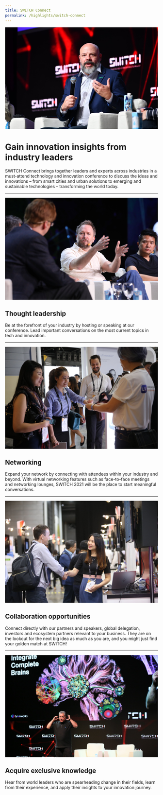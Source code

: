 ```yaml
---
title: SWITCH Connect
permalink: /highlights/switch-connect
---
```

![](/images/SWITCH%20Connect%203.jpg)
# Gain innovation insights from industry leaders

SWITCH Connect brings together leaders and experts across industries in a must-attend technology and innovation conference to discuss the ideas and innovations – from smart cities and urban solutions to emerging and sustainable technologies – transforming the world today.

---

![](/images/Others%203.jpg)
## Thought leadership
Be at the forefront of your industry by hosting or speaking at our conference. Lead important conversations on the most current topics in tech and innovation.

---

![](/images/Connections.jpg)
## Networking
Expand your network by connecting with attendees within your industry and beyond. With virtual networking features such as face-to-face meetings and networking lounges, SWITCH 2021 will be the place to start meaningful conversations.

---

![](/images/Connections%202.jpg)
## Collaboration opportunities
Connect directly with our partners and speakers, global delegation, investors and ecosystem partners relevant to your business. They are on the lookout for the next big idea as much as you are, and you might just find your golden match at SWITCH!

---

![](/images/SWITCH%20Connect%205.jpg)
## Acquire exclusive knowledge
Hear from world leaders who are spearheading change in their fields, learn from their experience, and apply their insights to your innovation journey.